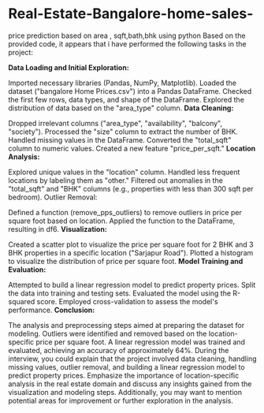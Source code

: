 # Real-Estate-Bangalore-home-sales-
price prediction based on area , sqft,bath,bhk using python
Based on the provided code, it appears that i have performed the following tasks in the project:

**Data Loading and Initial Exploration:**

Imported necessary libraries (Pandas, NumPy, Matplotlib).
Loaded the dataset ("bangalore Home Prices.csv") into a Pandas DataFrame.
Checked the first few rows, data types, and shape of the DataFrame.
Explored the distribution of data based on the "area_type" column.
**Data Cleaning:**

Dropped irrelevant columns ("area_type", "availability", "balcony", "society").
Processed the "size" column to extract the number of BHK.
Handled missing values in the DataFrame.
Converted the "total_sqft" column to numeric values.
Created a new feature "price_per_sqft."
**Location Analysis:**

Explored unique values in the "location" column.
Handled less frequent locations by labeling them as "other."
Filtered out anomalies in the "total_sqft" and "BHK" columns (e.g., properties with less than 300 sqft per bedroom).
Outlier Removal:

Defined a function (remove_pps_outliers) to remove outliers in price per square foot based on location.
Applied the function to the DataFrame, resulting in df6.
**Visualization:**

Created a scatter plot to visualize the price per square foot for 2 BHK and 3 BHK properties in a specific location ("Sarjapur Road").
Plotted a histogram to visualize the distribution of price per square foot.
**Model Training and Evaluation:**

Attempted to build a linear regression model to predict property prices.
Split the data into training and testing sets.
Evaluated the model using the R-squared score.
Employed cross-validation to assess the model's performance.
**Conclusion:**

The analysis and preprocessing steps aimed at preparing the dataset for modeling.
Outliers were identified and removed based on the location-specific price per square foot.
A linear regression model was trained and evaluated, achieving an accuracy of approximately 64%.
During the interview, you could explain that the project involved data cleaning, handling missing values, outlier removal, and building a linear regression model to predict property prices. Emphasize the importance of location-specific analysis in the real estate domain and discuss any insights gained from the visualization and modeling steps. Additionally, you may want to mention potential areas for improvement or further exploration in the analysis.
